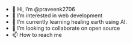 - 👋 Hi, I’m @praveenk2706
- 👀 I’m interested in web development
- 🌱 I’m currently learning healing earth using AI.
- 💞️ I’m looking to collaborate on open source
- 📫 How to reach me 

<!---
praveenk2706/praveenk2706 is a ✨ special ✨ repository because its `README.md` (this file) appears on your GitHub profile.
You can click the Preview link to take a look at your changes.
--->
